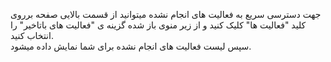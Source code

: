 <p>جهت دسترسی سریع به فعالیت های انجام نشده میتوانید از قسمت بالایی صفحه برروی کلید "فعالیت ها" کلیک کنید و از زیر منوی باز شده گزینه ی "فعالیت های باتاخیر" را انتخاب کنید.<br>سپس لیست فعالیت های انجام نشده برای شما نمایش داده میشود.</p>